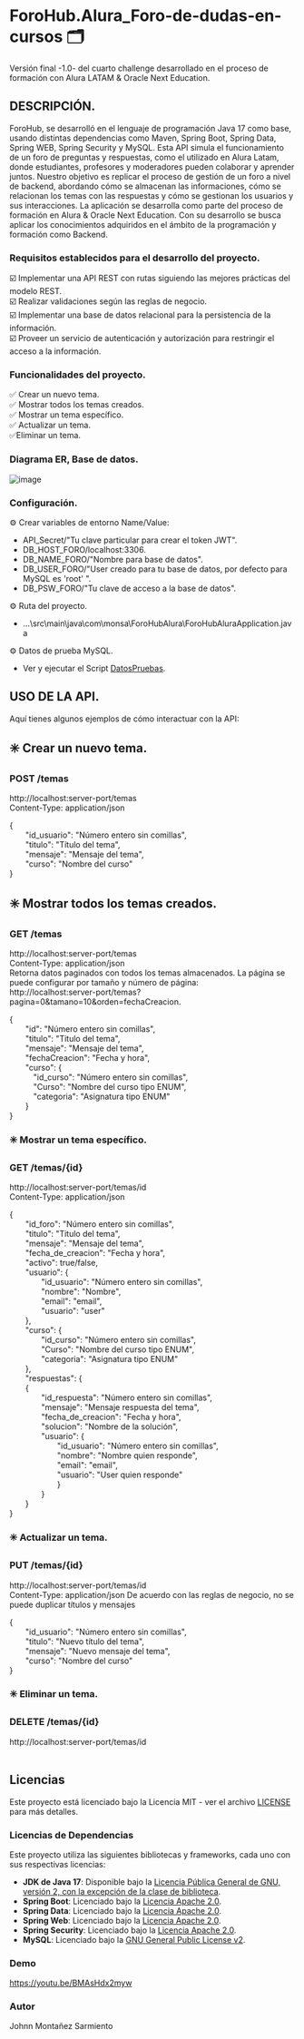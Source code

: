 # ForoHub.Alura_Foro-de-dudas-en-cursos 🗂️​
Versión final -1.0- del cuarto challenge desarrollado en el proceso de formación con Alura LATAM & Oracle Next Education.

## DESCRIPCIÓN.
ForoHub, se desarrolló en el lenguaje de programación Java 17 como base, usando distintas dependencias como Maven, Spring Boot,
Spring Data, Spring WEB, Spring Security y MySQL. Esta API simula el funcionamiento de un foro de preguntas y respuestas, como 
el utilizado en Alura Latam, donde estudiantes, profesores y moderadores pueden colaborar y aprender juntos. Nuestro objetivo 
es replicar el proceso de gestión de un foro a nivel de backend, abordando cómo se almacenan las informaciones, cómo se relacionan
los temas con las respuestas y cómo se gestionan los usuarios y sus interacciones. La aplicación se desarrolla como parte del 
proceso de formación en Alura & Oracle Next Education. Con su desarrollo se busca aplicar los conocimientos adquiridos en el 
ámbito de la programación y formación como Backend.

### Requisitos establecidos para el desarrollo del proyecto.
☑️​ Implementar una API REST con rutas siguiendo las mejores prácticas del modelo REST.<br>
☑️​​ Realizar validaciones según las reglas de negocio.<br>
☑️​​ Implementar una base de datos relacional para la persistencia de la información.<br>
☑️​​ Proveer un servicio de autenticación y autorización para restringir el acceso a la información.<br>

### Funcionalidades del proyecto.
✅​ Crear un nuevo tema. <br>
✅​ Mostrar todos los temas creados. <br>
✅​ Mostrar un tema específico. <br>
✅​ Actualizar un tema. <br>
✅​ Eliminar un tema. <br>

### Diagrama ER, Base de datos.

![image](https://github.com/user-attachments/assets/cabd9748-8ba9-43e7-b16e-dbb1aaa2bc03)

### Configuración.
⚙️ Crear variables de entorno Name/Value:
- API_Secret/"Tu clave particular para crear el token JWT".
- DB_HOST_FORO/localhost:3306.
- DB_NAME_FORO/"Nombre para base de datos".
- DB_USER_FORO/"User creado para tu base de datos, por defecto para MySQL es 'root' ".
- DB_PSW_FORO/"Tu clave de acceso a la base de datos".

⚙️ Ruta del proyecto.
- ...\src\main\java\com\monsa\ForoHubAlura\ForoHubAluraApplication.java

⚙️ Datos de prueba MySQL.
- Ver y ejecutar el Script [DatosPruebas](ForoDataDummy.sql).

## USO DE LA API.
Aquí tienes algunos ejemplos de cómo interactuar con la API:<br>

## ✳️ Crear un nuevo tema.
### ​POST /temas
http://localhost:server-port/temas<br>
Content-Type: application/json

{<br>
    &emsp;&emsp;"id_usuario": "Número entero sin comillas",<br> 
    &emsp;&emsp;"titulo": "Título del tema",<br>
    &emsp;&emsp;"mensaje": "Mensaje del tema",<br>
    &emsp;&emsp;"curso": "Nombre del curso"<br>
}<br>

## ✳️ Mostrar todos los temas creados. <br>
### ​GET /temas
http://localhost:server-port/temas<br>
Content-Type: application/json<br>
Retorna datos paginados con todos los temas almacenados. La página se puede configurar por tamaño y número de página:<br> 
http://localhost:server-port/temas?pagina=0&tamano=10&orden=fechaCreacion.

{<br>
    &emsp;&emsp;"id": "Número entero sin comillas",<br>
    &emsp;&emsp;"titulo": "Titulo del tema",<br>
    &emsp;&emsp;"mensaje": "Mensaje del tema",<br>
    &emsp;&emsp;"fechaCreacion": "Fecha y hora",<br>
       &emsp;&emsp;"curso": {<br>
            &emsp;&emsp;&emsp;"id_curso": "Número entero sin comillas",<br>
            &emsp;&emsp;&emsp;"Curso": "Nombre del curso tipo ENUM",<br>
            &emsp;&emsp;&emsp;"categoria": "Asignatura tipo ENUM"<br>
        &emsp;&emsp;}<br>
}<br>

### ✳️ Mostrar un tema específico. <br>
### ​GET /temas/{id}
http://localhost:server-port/temas/id<br>
Content-Type: application/json

{<br>
    &emsp;&emsp;"id_foro": "Número entero sin comillas",<br>
    &emsp;&emsp;"titulo": "Titulo del tema",<br>
    &emsp;&emsp;"mensaje": "Mensaje del tema",<br>
    &emsp;&emsp;"fecha_de_creacion": "Fecha y hora",<br>
    &emsp;&emsp;"activo": true/false,<br>
    &emsp;&emsp;"usuario": {<br>
        &emsp;&emsp;&emsp;&emsp;"id_usuario": "Número entero sin comillas",<br>
        &emsp;&emsp;&emsp;&emsp;"nombre": "Nombre",<br>
        &emsp;&emsp;&emsp;&emsp;"email": "email",<br>
        &emsp;&emsp;&emsp;&emsp;"usuario": "user"<br>
    &emsp;&emsp;},<br>
    &emsp;&emsp;"curso": {<br>
        &emsp;&emsp;&emsp;&emsp;"id_curso": "Número entero sin comillas",<br>
        &emsp;&emsp;&emsp;&emsp;"Curso": "Nombre del curso tipo ENUM",<br>
        &emsp;&emsp;&emsp;&emsp;"categoria": "Asignatura tipo ENUM"<br>
    &emsp;&emsp;},<br>
    &emsp;&emsp;"respuestas": {<br>
        &emsp;&emsp;{<br>
            &emsp;&emsp;&emsp;&emsp;"id_respuesta": "Número entero sin comillas",<br>
            &emsp;&emsp;&emsp;&emsp;"mensaje": "Mensaje respuesta del tema",<br>
            &emsp;&emsp;&emsp;&emsp;"fecha_de_creacion": "Fecha y hora",<br>
            &emsp;&emsp;&emsp;&emsp;"solucion": "Nombre de la solución",<br>
            &emsp;&emsp;&emsp;&emsp;"usuario": {<br>
                &emsp;&emsp;&emsp;&emsp;&emsp;&emsp;"id_usuario": "Número entero sin comillas",<br>
                &emsp;&emsp;&emsp;&emsp;&emsp;&emsp;"nombre": "Nombre quien responde",<br>
                &emsp;&emsp;&emsp;&emsp;&emsp;&emsp;"email": "email",<br>
                &emsp;&emsp;&emsp;&emsp;&emsp;&emsp;"usuario": "User quien responde"<br>
            &emsp;&emsp;&emsp;&emsp;&emsp;&emsp;}<br>
        &emsp;&emsp;&emsp;&emsp;}<br>
    &emsp;&emsp;}<br>
}<br>

### ✳️ Actualizar un tema. <br>
### ​PUT /temas/{id}
http://localhost:server-port/temas/id<br>
Content-Type: application/json
De acuerdo con las reglas de negocio, no se puede duplicar títulos y mensajes

{<br>
    &emsp;&emsp;"id_usuario": "Número entero sin comillas",<br> 
    &emsp;&emsp;"titulo": "Nuevo título del tema",<br>
    &emsp;&emsp;"mensaje": "Nuevo mensaje del tema",<br>
    &emsp;&emsp;"curso": "Nombre del curso"<br>
}<br>

### ✳️ Eliminar un tema. <br>
### ​DELETE /temas/{id}
http://localhost:server-port/temas/id
<br>
<br>

## Licencias

Este proyecto está licenciado bajo la Licencia MIT - ver el archivo [LICENSE](LICENSE) para más detalles.

### Licencias de Dependencias

Este proyecto utiliza las siguientes bibliotecas y frameworks, cada uno con sus respectivas licencias:
- **JDK de Java 17**: Disponible bajo la [Licencia Pública General de GNU, versión 2, con la excepción de la clase de biblioteca](https://openjdk.java.net/legal/gplv2+ce.html).
- **Spring Boot**: Licenciado bajo la [Licencia Apache 2.0](https://www.apache.org/licenses/LICENSE-2.0).
- **Spring Data**: Licenciado bajo la [Licencia Apache 2.0](https://www.apache.org/licenses/LICENSE-2.0).
- **Spring Web**: Licenciado bajo la [Licencia Apache 2.0](https://www.apache.org/licenses/LICENSE-2.0).
- **Spring Security**: Licenciado bajo la [Licencia Apache 2.0](https://www.apache.org/licenses/LICENSE-2.0).
- **MySQL**: Licenciado bajo la [GNU General Public License v2](https://www.gnu.org/licenses/old-licenses/gpl-2.0.html).

### Demo

https://youtu.be/BMAsHdx2myw

### Autor
Johnn Montañez Sarmiento
